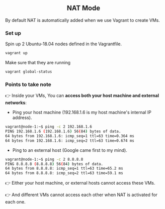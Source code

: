 <h2 align="center">NAT Mode</h2>

By default NAT is automatically added when we use Vagrant to create VMs.

### Set up
Spin up 2 Ubuntu-18.04 nodes defined in the Vagrantfile.
```bash
vagrant up
```
Make sure that they are running
```bash
vagrant global-status
```
### Points to take note
:point_right: Inside your VMs, You can **access both your host machine and external networks**:
* Ping your host machine (192.168.1.6 is my host machine's internal IP address).
```bash
vagrant@node-1:~$ ping -c 2 192.168.1.6
PING 192.168.1.6 (192.168.1.6) 56(84) bytes of data.
64 bytes from 192.168.1.6: icmp_seq=1 ttl=63 time=0.364 ms
64 bytes from 192.168.1.6: icmp_seq=2 ttl=63 time=0.674 ms
```
* Ping to an external host (Google came first to my mind).
```bash
vagrant@node-1:~$ ping -c 2 8.8.8.8
PING 8.8.8.8 (8.8.8.8) 56(84) bytes of data.
64 bytes from 8.8.8.8: icmp_seq=1 ttl=63 time=65.2 ms
64 bytes from 8.8.8.8: icmp_seq=2 ttl=63 time=59.1 ms
```
:point_right: Either your host machine, or external hosts cannot access these VMs.

:point_right: And different VMs cannot access each other when NAT is activated for each one.

